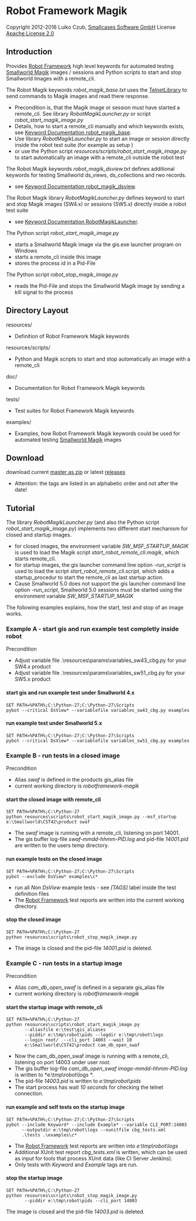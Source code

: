 Robot Framework Magik
=====================

Copyright 2012-2016 Luiko Czub, [Smallcases Software GmbH]
License [Apache License 2.0]

Introduction
------------

Provides [Robot Framework] high level keywords for automated testing 
[Smallworld Magik] images / sessions and Python scripts to start and stop 
Smallworld Images with a remote_cli.

The Robot Magik keywords *robot_magik_base.txt* uses the [TelnetLibrary] to send
commands to Magik images and read there response. 
*   Precondition is, that the Magik image or session must have started a remote_cli.
    See library *RobotMagikLauncher.py* or script *robot_start_magik_image.py*
*   Details, how to start a remote_cli manually and which keywords exists, see 
    [Keyword Documentation robot_magik_base].
*   Use library *RobotMagikLauncher.py* to start an image or session directly 
    inside the robot test suite (for example as setup )
*   or use the Python script *resources/scripts/robot_start_magik_image.py* to 
    start automatically an image with a remote_cli outside the robot test

The Robot Magik keywords *robot_magik_dsview.txt* defines additional keywords 
for testing Smallworld ds_views, ds_collections and rwo records.
*   see [Keyword Documentation robot_magik_dsview].

The Robot Magik library *RobotMagikLauncher.py* defines keyword to start and stop 
Magik images (SW4.x) or sessions (SW5.x) directly inside a robot test suite
*   see [Keyword Documentation RobotMagikLauncher].

The Python script *robot_start_magik_image.py*
*   starts a Smallworld Magik image via the gis.exe launcher program on Windows
*   starts a remote_cli inside this image
*   stores the process id in a Pid-File

The Python script *robot_stop_magik_image.py*
*   reads the Pid-File and stops the Smallworld Magik image by sending a kill 
    signal to the process

Directory Layout
----------------

resources/
*   Definition of Robot Framework Magik keywords

resources/scripts/
*   Python and Magik scripts to start and stop automatically an image with a 
    remote_cli

doc/
*   Documentation for Robot Framework Magik keywords

tests/
*   Test suites for Robot Framework Magik keywords

examples/
*   Examples, how Robot Framework Magik keywords could be used for automated 
    testing [Smallworld Magik] images

Download
--------

download current [master as zip] or latest [releases]
* Attention: the tags are listed in an alphabetic order and not after the date!

Tutorial
--------

The library *RobotMagikLauncher.py* (and also the Python script *robot_start_magik_image.py*) implements two different start
mechanism for closed and startup images.
*   for closed images, the environment variable *SW_MSF_STARTUP_MAGIK* is used 
    to load the Magik script *start_robot_remote_cli.magik*, which starts 
	remote_cli. 
*   for startup images, the gis launcher command line option *-run_script* is used to 
    load the script *start_robot_remote_cli.script*, which adds a 
	startup_procedur to start the remote_cli as last startup action.
*   Cause Smallworld 5.0 does not support the gis launcher command line option *-run_script*, 
    Smallworld 5.0 sessions must be started using the environment variable *SW_MSF_STARTUP_MAGIK*
	
The following examples explains, how the start, test and stop of an image 
works.

### Example A - start gis and run example test completly inside robot

Precondition
*   Adjust variable file .\resources\params\variables_sw43_cbg.py for your SW4.x product 
*   Adjust variable file .\resources\params\variables_sw51_cbg.py for your SW5.x product

#### start gis and run example test under Smallworld 4.x

```
SET PATH=%PATH%;C:\Python-27;C:\Python-27\Scripts
pybot --critical DsView* --variablefile variables_sw43_cbg.py examples
```


#### run example test under Smallworld 5.x

```
SET PATH=%PATH%;C:\Python-27;C:\Python-27\Scripts
pybot --critical DsView* --variablefile variables_sw51_cbg.py examples
```



### Example B - run tests in a closed image

Precondition
*   Alias *swaf* is defined in the products gis_alias file
*   current working directory is *robotframework-magik*

#### start the closed image with remote_cli

```
SET PATH=%PATH%;C:\Python-27
python resources\scripts\robot_start_magik_image.py --msf_startup e:\Smallworld\CST42\product swaf
```

*   The *swaf* image is running with a remote_cli, listening on port 14001.
*   The gis buffer log-file *swaf-mmdd-hhmm-PID.log* and pid-file 
    *14001.pid* are written to the users temp directory.

#### run example tests on the closed image

```
SET PATH=%PATH%;C:\Python-27;C:\Python-27\Scripts
pybot --exclude DsView* examples\c*
```

*   run all _Non DsView_ example tests - see *[TAGS]* label inside the test definition files
*   The [Robot Framework] test reports are written into the current working 
    directory.

#### stop the closed image

```
SET PATH=%PATH%;C:\Python-27
python resources\scripts\robot_stop_magik_image.py
```

*   The image is closed and the pid-file *14001.pid* is deleted.

### Example C - run tests in a startup image

Precondition
*   Alias *cam_db_open_swaf* is defined in a separate gis_alias file
*   current working directory is *robotframework-magik*

#### start the startup image with remote_cli

```
SET PATH=%PATH%;C:\Python-27
python resources\scripts\robot_start_magik_image.py 
       --aliasfile e:\test\gis_aliases 
       --piddir e:\tmp\robot\pids --logdir e:\tmp\robot\logs 
       --login root/  --cli_port 14003 --wait 10
       e:\Smallworld\CST42\product cam_db_open_swaf
```

*   Now the cam_db_open_swaf image is running with a remote_cli, listening on 
    port 14003 under user *root*.
*   The gis buffer log-file *cam_db_open_swaf image-mmdd-hhmm-PID.log* is 
    written to *e:\tmp\robot\logs *.
*	The pid-file *14003.pid* is written to *e:\tmp\robot\pids*
*   The start process has wait *10 seconds* for checking the telnet connection.

#### run example and self tests on the startup image

```
SET PATH=%PATH%;C:\Python-27;C:\Python-27\Scripts
pybot --include Keyword* --include Example* --variable CLI_PORT:14003
      --outputdir e:\tmp\robot\logs --xunitfile cbg_tests.xml 
	  .\tests .\examples\c*
```

*   The [Robot Framework] test reports are written into *e:\tmp\robot\logs*
*   Additional XUnit test report *cbg_tests.xml* is written, which can be used 
    as input for tools that process XUnit data (like CI Server Jenkins).
*   Only tests with *Keyword* and *Example* tags are run.
 

#### stop the startup image

```
SET PATH=%PATH%;C:\Python-27
python resources\scripts\robot_stop_magik_image.py 
       --piddir e:\tmp\robot\pids --cli_port 14003
```

The image is closed and the pid-file *14003.pid* is deleted.



[Smallcases Software GmbH]: http://www.smallcases.de
[Apache License 2.0]: http://www.apache.org/licenses/LICENSE-2.0
[Robot Framework]: http://robotframework.org
[Smallworld Magik]: https://en.wikipedia.org/wiki/Magik_%28programming_language%29
[TelnetLibrary]: http://robotframework.org/robotframework/latest/libraries/Telnet.html
[Keyword Documentation robot_magik_base]: http://lczub.github.com/robotframework-magik/doc/robot_magik_base.html
[Keyword Documentation robot_magik_dsview]: http://lczub.github.com/robotframework-magik/doc/robot_magik_dsview.html
[Keyword Documentation RobotMagikLauncher]: http://lczub.github.com/robotframework-magik/doc/RobotMagikLauncher.html
[releases]: https://github.com/lczub/robotframework-magik/releases
[master as zip]: https://github.com/lczub/robotframework-magik/archive/master.zip
